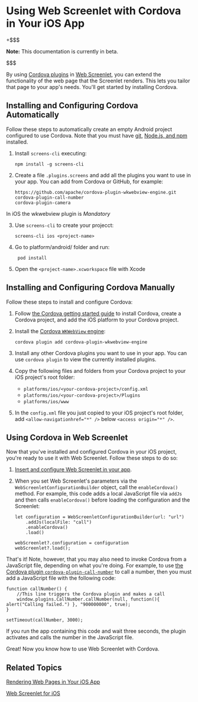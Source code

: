# Using Web Screenlet with Cordova in Your iOS App [](id=using-web-screenlet-with-cordova-in-your-ios-app)

+$$$

**Note:** This documentation is currently in beta. 

$$$

By using 
[Cordova plugins](https://cordova.apache.org/plugins/) in 
[Web Screenlet](/develop/tutorials/-/knowledge_base/7-0/rendering-web-pages-in-your-ios-app), 
you can extend the functionality of the web page that the Screenlet renders. 
This lets you tailor that page to your app's needs. You'll get started by 
installing Cordova. 

## Installing and Configuring Cordova Automatically [](id=installing-and-configuring-cordova-automatically)

Follow these steps to automatically create an empty Android project configured 
to use Cordova. Note that you must have 
[git](https://git-scm.com/), 
[Node.js, and npm](https://nodejs.org/en/) 
installed. 

1.  Install `screens-cli` executing: 

        npm install -g screens-cli

2.  Create a file `.plugins.screens` and add all the plugins you want to use in your app. You can add from Cordova or GitHub, for example: 

        https://github.com/apache/cordova-plugin-wkwebview-engine.git
        cordova-plugin-call-number
        cordova-plugin-camera

In iOS the wkwebview plugin is *Mandatory*

3.  Use `screens-cli` to create your projecct: 

        screens-cli ios <project-name>

4. Go to platform/android/<project-name> folder and run:

        pod install

5. Open the `<project-name>.xcworkspace` file with Xcode
 

## Installing and Configuring Cordova Manually [](id=installing-and-configuring-cordova-manually)

Follow these steps to install and configure Cordova: 

1.  Follow 
    [the Cordova getting started guide](https://cordova.apache.org/#getstarted) 
    to install Cordova, create a Cordova project, and add the iOS platform to 
    your Cordova project. 

2.  Install the 
    [Cordova `WKWebView` engine](https://www.npmjs.com/package/cordova-plugin-ionic-wkwebview-engine): 

        cordova plugin add cordova-plugin-wkwebview-engine

3.  Install any other Cordova plugins you want to use in your app. You can use 
    `cordova plugin` to view the currently installed plugins. 

4.  Copy the following files and folders from your Cordova project to your iOS 
    project's root folder: 

    - `platforms/ios/<your-cordova-project>/config.xml`
    - `platforms/ios/<your-cordova-project>/Plugins`
    - `platforms/ios/www`

5.  In the `config.xml` file you just copied to your iOS project's root folder, 
    add `<allow-navigationhref="*" />` below `<access origin="*" />`. 

## Using Cordova in Web Screenlet [](id=using-cordova-in-web-screenlet)

Now that you've installed and configured Cordova in your iOS project, you're 
ready to use it with Web Screenlet. Follow these steps to do so: 

1.  [Insert and configure Web Screenlet in your app](/develop/tutorials/-/knowledge_base/7-0/rendering-web-pages-in-your-ios-app). 

2.  When you set Web Screenlet's parameters via the 
    `WebScreenletConfigurationBuilder` object, call the `enableCordova()` 
    method. For example, this code adds a local JavaScript file via `addJs` and 
    then calls `enableCordova()` before loading the configuration and the 
    Screenlet: 

        let configuration = WebScreenletConfigurationBuilder(url: "url")
            .addJs(localFile: "call")
            .enableCordova()
            .load()

        webScreenlet?.configuration = configuration
        webScreenlet?.load();

That's it! Note, however, that you may also need to invoke Cordova from a 
JavaScript file, depending on what you're doing. For example, to use 
[the Cordova plugin `cordova-plugin-call-number`](https://www.npmjs.com/package/cordova-plugin-call-number) 
to call a number, then you must add a JavaScript file with the following code: 

    function callNumber() {
        //This line triggers the Cordova plugin and makes a call
        window.plugins.CallNumber.callNumber(null, function(){ alert("Calling failed.") }, "900000000", true);
    }

    setTimeout(callNumber, 3000);

If you run the app containing this code and wait three seconds, the plugin 
activates and calls the number in the JavaScript file. 

Great! Now you know how to use Web Screenlet with Cordova. 

## Related Topics [](id=related-topics)

[Rendering Web Pages in Your iOS App](/develop/tutorials/-/knowledge_base/7-0/rendering-web-pages-in-your-ios-app)

[Web Screenlet for iOS](/develop/reference/-/knowledge_base/7-0/web-screenlet-for-ios)
